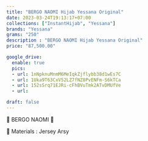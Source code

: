 ```yaml
---
title: "BERGO NAOMI Hijab Yessana Original"
date: 2023-03-24T19:13:17+07:00
collections: ["InstantHijab", "Yessana"]
brands: "Yessana"
grams: "250"
description : "BERGO NAOMI Hijab Yessana Original"
price: "87,500.00"

google_drive:
  enable: true
  pics:
  - url: 1nNpknuMnmM6MeIqkZjflybb38d1wEs7C
  - url: 1Uka9T63CxV52LZ7fNZ8PvENFm-S6kTCa
  - url: 152sSrq71EJRi-cFhBVuTmk2ATvDMUfVe
  - url: 

draft: false
---
```


🌸 BERGO NAOMI 🌸

💎 Materials : Jersey Arsy
